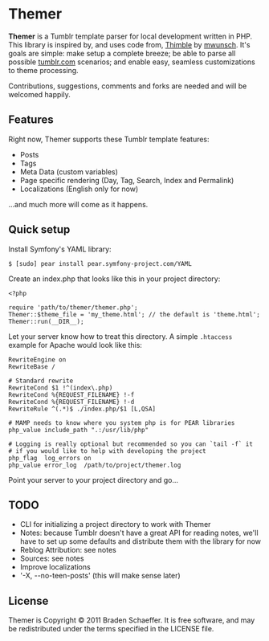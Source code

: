 # Themer

**Themer** is a Tumblr template parser for local development written in PHP. This library is inspired by, and uses code from, [Thimble][thimble] by [mwunsch][mwunsch]. It's goals are simple: make setup a complete breeze; be able to parse all possible [tumblr.com][tumblr] scenarios; and enable easy, seamless customizations to theme processing.

Contributions, suggestions, comments and forks are needed and will be welcomed happily.

## Features

Right now, Themer supports these Tumblr template features:

* Posts
* Tags
* Meta Data (custom variables)
* Page specific rendering (Day, Tag, Search, Index and Permalink)
* Localizations (English only for now)

...and much more will come as it happens.

## Quick setup

Install Symfony's YAML library:

    $ [sudo] pear install pear.symfony-project.com/YAML

Create an index.php that looks like this in your project directory:

    <?php
    
    require 'path/to/themer/themer.php';
    Themer::$theme_file = 'my_theme.html'; // the default is 'theme.html';
    Themer::run(__DIR__);

Let your server know how to treat this directory. A simple `.htaccess` example for Apache would look like this:

    RewriteEngine on
    RewriteBase /
    
    # Standard rewrite
    RewriteCond $1 !^(index\.php)
    RewriteCond %{REQUEST_FILENAME} !-f
    RewriteCond %{REQUEST_FILENAME} !-d
    RewriteRule ^(.*)$ ./index.php/$1 [L,QSA]
    
    # MAMP needs to know where you system php is for PEAR libraries
    php_value include_path ".:/usr/lib/php"
    
    # Logging is really optional but recommended so you can `tail -f` it 
    # if you would like to help with developing the project
    php_flag  log_errors on
    php_value error_log  /path/to/project/themer.log

Point your server to your project directory and go...

## TODO

* CLI for initializing a project directory to work with Themer
* Notes: because Tumblr doesn't have a great API for reading notes, we'll have to set up some defaults and distribute them with the library for now
* Reblog Attribution: see notes
* Sources: see notes
* Improve localizations
* '-X, --no-teen-posts' (this will make sense later)

## License

Themer is Copyright © 2011 Braden Schaeffer. It is free software, and may be redistributed under the terms specified in the LICENSE file.

[tumblr]: http://tumblr.com/
[Thimble]: https://github.com/mwunsch/thimble
[mwunsch]: https://github.com/mwunsch